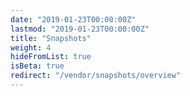```yaml
---
date: "2019-01-23T00:00:00Z"
lastmod: "2019-01-23T00:00:00Z"
title: "Snapshots"
weight: 4
hideFromList: true
isBeta: true
redirect: "/vendor/snapshots/overview"
---
```

